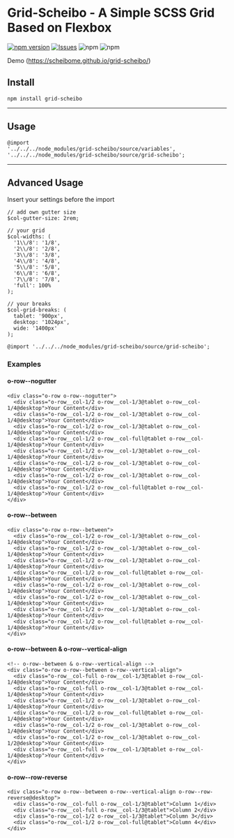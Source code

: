 # Grid-Scheibo - A Simple SCSS Grid Based on Flexbox

[![npm version](https://badge.fury.io/js/grid-scheibo.svg?style=flat)](https://npmjs.org/package/grid-scheibo)
 [![Issues](https://img.shields.io/github/issues/scheibome/grid-scheibo.svg)]( https://github.com/scheibome/grid-scheibo/issues) ![npm](https://img.shields.io/npm/dt/grid-scheibo.svg)
![npm](https://img.shields.io/npm/l/grid-scheibo.svg)

Demo (https://scheibome.github.io/grid-scheibo/)

## Install

``npm install grid-scheibo``

---

## Usage

```
@import
'../../../node_modules/grid-scheibo/source/variables',
'../../../node_modules/grid-scheibo/source/grid-scheibo';
```

---

## Advanced Usage

Insert your settings before the import

```
// add own gutter size
$col-gutter-size: 2rem;

// your grid
$col-widths: (
  '1\\/8': '1/8',
  '2\\/8': '2/8',
  '3\\/8': '3/8',
  '4\\/8': '4/8',
  '5\\/8': '5/8',
  '6\\/8': '6/8',
  '7\\/8': '7/8',
  'full': 100%
);

// your breaks
$col-grid-breaks: (
  tablet: '900px',
  desktop: '1024px',
  wide: '1400px'
);

@import '../../../node_modules/grid-scheibo/source/grid-scheibo';
```

### Examples

####  o-row--nogutter

```
<div class="o-row o-row--nogutter">
  <div class="o-row__col-1/2 o-row__col-1/3@tablet o-row__col-1/4@desktop">Your Content</div>
  <div class="o-row__col-1/2 o-row__col-1/3@tablet o-row__col-1/4@desktop">Your Content</div>
  <div class="o-row__col-1/2 o-row__col-1/3@tablet o-row__col-1/4@desktop">Your Content</div>
  <div class="o-row__col-1/2 o-row__col-full@tablet o-row__col-1/4@desktop">Your Content</div>
  <div class="o-row__col-1/2 o-row__col-1/3@tablet o-row__col-1/4@desktop">Your Content</div>
  <div class="o-row__col-1/2 o-row__col-1/3@tablet o-row__col-1/4@desktop">Your Content</div>
  <div class="o-row__col-1/2 o-row__col-1/3@tablet o-row__col-1/4@desktop">Your Content</div>
  <div class="o-row__col-1/2 o-row__col-full@tablet o-row__col-1/4@desktop">Your Content</div>
</div>
```


#### o-row--between

```
<div class="o-row o-row--between">
  <div class="o-row__col-1/2 o-row__col-1/3@tablet o-row__col-1/4@desktop">Your Content</div>
  <div class="o-row__col-1/2 o-row__col-1/3@tablet o-row__col-1/4@desktop">Your Content</div>
  <div class="o-row__col-1/2 o-row__col-1/3@tablet o-row__col-1/4@desktop">Your Content</div>
  <div class="o-row__col-1/2 o-row__col-full@tablet o-row__col-1/4@desktop">Your Content</div>
  <div class="o-row__col-1/2 o-row__col-1/3@tablet o-row__col-1/4@desktop">Your Content</div>
  <div class="o-row__col-1/2 o-row__col-1/3@tablet o-row__col-1/4@desktop">Your Content</div>
  <div class="o-row__col-1/2 o-row__col-1/3@tablet o-row__col-1/4@desktop">Your Content</div>
  <div class="o-row__col-1/2 o-row__col-full@tablet o-row__col-1/4@desktop">Your Content</div>
</div>
```

#### o-row--between & o-row--vertical-align

```
<!-- o-row--between & o-row--vertical-align -->
<div class="o-row o-row--between o-row--vertical-align">
  <div class="o-row__col-full o-row__col-1/3@tablet o-row__col-1/4@desktop">Your Content</div>
  <div class="o-row__col-full o-row__col-1/3@tablet o-row__col-1/4@desktop">Your Content</div>
  <div class="o-row__col-1/2 o-row__col-1/3@tablet o-row__col-1/4@desktop">Your Content</div>
  <div class="o-row__col-1/2 o-row__col-full@tablet o-row__col-1/4@desktop">Your Content</div>
  <div class="o-row__col-1/2 o-row__col-1/3@tablet o-row__col-1/4@desktop">Your Content</div>
  <div class="o-row__col-1/2 o-row__col-1/3@tablet o-row__col-1/2@desktop">Your Content</div>
  <div class="o-row__col-full o-row__col-1/3@tablet o-row__col-1/4@desktop">Your Content</div>
</div>
```

#### o-row--row-reverse

```
<div class="o-row o-row--between o-row--vertical-align o-row--row-reverse@desktop">
  <div class="o-row__col-full o-row__col-1/3@tablet">Column 1</div>
  <div class="o-row__col-full o-row__col-1/3@tablet">Column 2</div>
  <div class="o-row__col-1/2 o-row__col-1/3@tablet">Column 3</div>
  <div class="o-row__col-1/2 o-row__col-full@tablet">Column 4</div>
</div>
```
